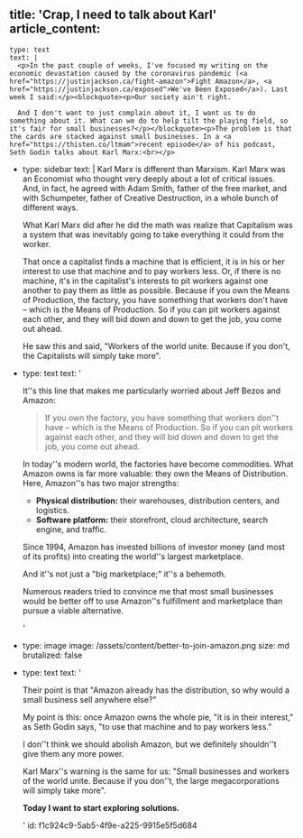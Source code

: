 title: 'Crap, I need to talk about Karl'
article_content:
  -
    type: text
    text: |
      <p>In the past couple of weeks, I've focused my writing on the economic devastation caused by the coronavirus pandemic (<a href="https://justinjackson.ca/fight-amazon">Fight Amazon</a>, <a href="https://justinjackson.ca/exposed">We've Been Exposed</a>). Last week I said:</p><blockquote><p>Our society ain't right.
      
      And I don't want to just complain about it, I want us to do something about it. What can we do to help tilt the playing field, so it's fair for small businesses?</p></blockquote><p>The problem is that the cards are stacked against small businesses. In a <a href="https://thisten.co/ltmam">recent episode</a> of his podcast, Seth Godin talks about Karl Marx:<br></p>
  -
    type: sidebar
    text: |
      Karl Marx is different than Marxism. Karl Marx was an Economist who thought very deeply about a lot of critical issues. And, in fact, he agreed with Adam Smith, father of the free market, and with Schumpeter, father of Creative Destruction, in a whole bunch of different ways.
      
      What Karl Marx did after he did the math was realize that Capitalism was a system that was inevitably going to take everything it could from the worker. 
      
      That once a capitalist finds a machine that is efficient, it is in his or her interest to use that machine and to pay workers less. Or, if there is no machine, it's in the capitalist's interests to pit workers against one another to pay them as little as possible. Because if you own the Means of Production, the factory, you have something that workers don't have – which is the Means of Production. So if you can pit workers against each other, and they will bid down and down to get the job, you come out ahead.
      
      He saw this and said, "Workers of the world unite. Because if you don't, the Capitalists will simply take more".
  -
    type: text
    text: '<p>It''s this line that makes me particularly worried about Jeff Bezos and Amazon:</p><blockquote><p>If you own the factory, you have something that workers don''t have – which is the Means of Production. So if you can pit workers against each other, and they will bid down and down to get the job, you come out ahead.</p></blockquote><p>In today''s modern world, the factories have become commodities. What Amazon owns is far more valuable: they own the Means of Distribution. Here, Amazon''s has two major strengths:</p><ul><li><b>Physical distribution:</b> their warehouses, distribution centers, and logistics.</li><li><b>Software platform:</b> their storefront, cloud architecture, search engine, and traffic.</li></ul><p>Since 1994, Amazon has invested billions of investor money (and most of its profits) into creating the world''s largest marketplace.</p><p>And it''s not just a "big marketplace;" it''s a behemoth.&nbsp;</p><p>Numerous readers tried to convince me that most small businesses would be better off to use Amazon''s fulfillment and marketplace than pursue a viable alternative.</p>'
  -
    type: image
    image: /assets/content/better-to-join-amazon.png
    size: md
    brutalized: false
  -
    type: text
    text: '<p>Their point is that "Amazon already has the distribution, so why would a small business sell anywhere else?"<br></p><p>My point is this: once Amazon owns the whole pie, "it is in their interest," as Seth Godin says, "to use that machine and to pay workers less."</p><p>I don''t think we should abolish Amazon, but we definitely shouldn''t give them any more power.</p><p>Karl Marx''s warning is the same for us: "Small businesses and workers of the world unite. Because if you don''t, the large megacorporations will simply take more".</p><p><b>Today I want to start exploring solutions.</b></p>'
id: f1c924c9-5ab5-4f9e-a225-9915e5f5d684
